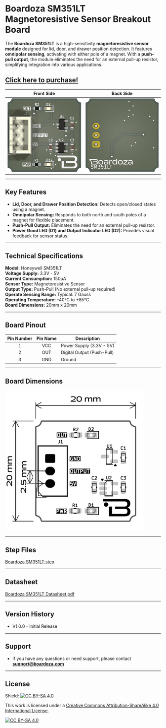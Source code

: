 # Boardoza SM351LT Magnetoresistive Sensor Breakout Board

The **Boardoza SM351LT** is a high-sensitivity **magnetoresistive sensor module** designed for lid, door, and drawer position detection. It features **omnipolar sensing**, activating with either pole of a magnet. With a **push-pull output**, the module eliminates the need for an external pull-up resistor, simplifying integration into various applications.

## [Click here to purchase!](https://www.ozdisan.com/maker-ve-iot-urunleri/boardoza/boardoza-modulleri/BOARDOZA-SM351LT/1206518)  

| Front Side | Back Side |
|:---:|:---:|
| ![Front](./assets/SM351LT%20Front.png) | ![Back](./assets/SM351LT%20Back.png) |

---

## Key Features

- **Lid, Door, and Drawer Position Detection:** Detects open/closed states using a magnet.  
- **Omnipolar Sensing:** Responds to both north and south poles of a magnet for flexible placement.  
- **Push-Pull Output:** Eliminates the need for an external pull-up resistor.  
- **Power Good LED (D1) and Output Indicator LED (D2):** Provides visual feedback for sensor status.  

---

## Technical Specifications

**Model:** Honeywell SM351LT  
**Voltage Supply:** 3.3V - 5V  
**Current Consumption:** 150µA  
**Sensor Type:** Magnetoresistive Sensor  
**Output Type:** Push-Pull (No external pull-up required)  
**Operate Sensing Range:** Typical: 7 Gauss  
**Operating Temperature:** -40°C to +85°C  
**Board Dimensions:** 20mm x 20mm  

---

## Board Pinout  

| Pin Number | Pin Name | Description |
|:---:|:---:|---|
| 1 | VCC | Power Supply (3.3V - 5V) |
| 2 | OUT | Digital Output (Push-Pull) |
| 3 | GND | Ground |

---

## Board Dimensions  

<img src="./assets/SM351LT Dimension.png" alt="Board Dimensions" width="450"/>

---

## Step Files  

[Boardoza SM351LT.step](./assets/SM351LT%20Step.step)

---

## Datasheet  

[Boardoza SM351LT Datasheet.pdf](./assets/SM351LT%20Datasheet.pdf)

---

## Version History  

- V1.0.0 - Initial Release  

---

## Support  

- If you have any questions or need support, please contact **<support@boardoza.com>**  

---

## License  

Shield: [![CC BY-SA 4.0][cc-by-sa-shield]][cc-by-sa]  

This work is licensed under a [Creative Commons Attribution-ShareAlike 4.0 International License][cc-by-sa].  

[![CC BY-SA 4.0][cc-by-sa-image]][cc-by-sa]  

[cc-by-sa]: http://creativecommons.org/licenses/by-sa/4.0/  
[cc-by-sa-image]: https://licensebuttons.net/l/by-sa/4.0/88x31.png  
[cc-by-sa-shield]: https://img.shields.io/badge/License-CC%20BY--SA%204.0-lightgrey.svg  
